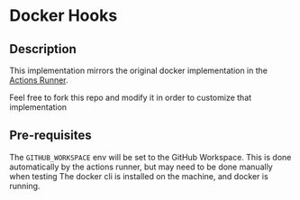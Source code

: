 # Docker Hooks

## Description
This implementation mirrors the original docker implementation in the [Actions Runner](https://github.com/actions/runner). 

Feel free to fork this repo and modify it in order to customize that implementation

## Pre-requisites 
The `GITHUB_WORKSPACE` env will be set to the GitHub Workspace. This is done automatically by the actions runner, but may need to be done manually when testing
The docker cli is installed on the machine, and docker is running.
